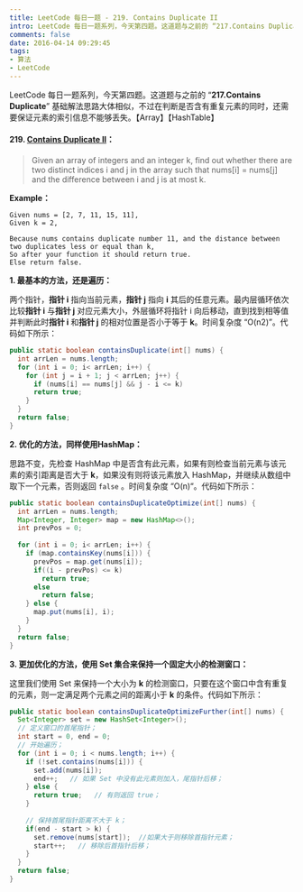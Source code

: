 ```yaml
---
title: LeetCode 每日一题 - 219. Contains Duplicate II
intro: LeetCode 每日一题系列，今天第四题。这道题与之前的 “217.Contains Duplicate” 基础解法思路大体相似，不过在判断是否含有重复元素的同时，还需要保证元素的索引信息不能够丢失。【Array】【HashTable】
comments: false
date: 2016-04-14 09:29:45
tags:
- 算法
- LeetCode
---
```


LeetCode 每日一题系列，今天第四题。这道题与之前的 “**217.Contains Duplicate**” 基础解法思路大体相似，不过在判断是否含有重复元素的同时，还需要保证元素的索引信息不能够丢失。【Array】【HashTable】

#### 219. [Contains Duplicate II](https://leetcode.com/problems/contains-duplicate-ii/)：

> Given an array of integers and an integer k, find out whether there are two distinct indices i and j in the array such that nums[i] = nums[j] and the difference between i and j is at most k.

**Example：**

```text
Given nums = [2, 7, 11, 15, 11],
Given k = 2,

Because nums contains duplicate number 11, and the distance between two duplicates less or equal than k,
So after your function it should return true.
Else return false.
```

**1. 最基本的方法，还是遍历：**

两个指针，**指针 i** 指向当前元素，**指针 j** 指向 **i** 其后的任意元素。最内层循环依次比较**指针 i** 与**指针 j** 对应元素大小，外层循环将指针 i 向后移动，直到找到相等值并判断此时**指针 i** 和**指针 j** 的相对位置是否小于等于 **k**。时间复杂度 “O(n2)”。代码如下所示：

```java
public static boolean containsDuplicate(int[] nums) {
  int arrLen = nums.length;
  for (int i = 0; i< arrLen; i++) {
    for (int j = i + 1; j < arrLen; j++) {
      if (nums[i] == nums[j] && j - i <= k)
      return true;
    }
  }
  return false;
}
```


**2. 优化的方法，同样使用HashMap：**

思路不变，先检查 HashMap 中是否含有此元素，如果有则检查当前元素与该元素的索引距离是否大于 **k**，如果没有则将该元素放入 HashMap，并继续从数组中取下一个元素，否则返回 `false` 。时间复杂度 “O(n)“。代码如下所示：
```java
public static boolean containsDuplicateOptimize(int[] nums) {
  int arrLen = nums.length;
  Map<Integer, Integer> map = new HashMap<>();
  int prevPos = 0;
  
  for (int i = 0; i< arrLen; i++) {
    if (map.containsKey(nums[i])) {
      prevPos = map.get(nums[i]);
      if((i - prevPos) <= k)
        return true;
      else 
        return false;
    } else {
      map.put(nums[i], i);
    }
  }
  return false;    
}
```

**3. 更加优化的方法，使用 Set 集合来保持一个固定大小的检测窗口：**

这里我们使用 Set 来保持一个大小为 **k** 的检测窗口，只要在这个窗口中含有重复的元素，则一定满足两个元素之间的距离小于 **k** 的条件。代码如下所示：

```java
public static boolean containsDuplicateOptimizeFurther(int[] nums) {
  Set<Integer> set = new HashSet<Integer>();  
  // 定义窗口的首尾指针；
  int start = 0, end = 0;
  // 开始遍历；
  for (int i = 0; i < nums.length; i++) {   
    if (!set.contains(nums[i])) {  
      set.add(nums[i]);   
      end++;   // 如果 Set 中没有此元素则加入，尾指针后移；
    } else { 
      return true;   // 有则返回 true；
    }
    
    // 保持首尾指针距离不大于 k；
    if(end - start > k) {  
      set.remove(nums[start]);  //如果大于则移除首指针元素；
      start++;   // 移除后首指针后移；
    }  
  }  
  return false;
}
```
